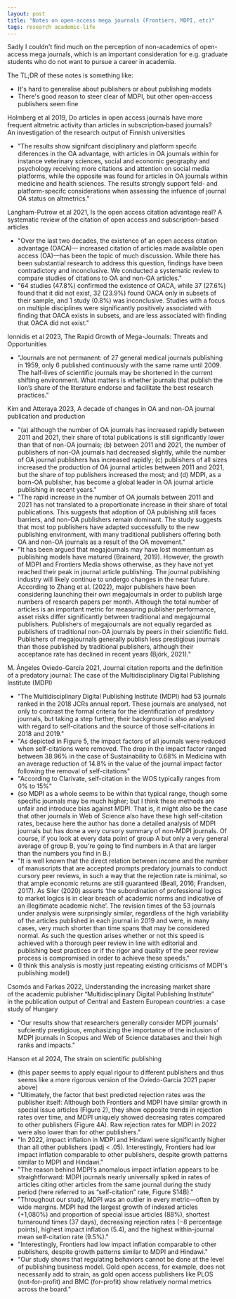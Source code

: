```yaml
---
layout: post
title: "Notes on open-access mega journals (Frontiers, MDPI, etc)"
tags: research academic-life
---
```


Sadly I couldn't find much on the perception of non-academics of open-access mega journals, which is an important consideration for e.g. graduate students who do not want to pursue a career in academia.

The TL;DR of these notes is something like:
- It's hard to generalise about publishers or about publishing models
- There's good reason to steer clear of MDPI, but other open-access publishers seem fine

Holmberg et al 2019, Do articles in open access journals have more frequent altmetric activity than articles in subscription‑based journals? An investigation of the research output of Finnish universities
- "The results show signifcant disciplinary and platform specifc diferences in the OA advantage, with articles in OA journals within for instance veterinary sciences, social and economic geography and psychology receiving more citations and attention on social media platforms, while the opposite was found for articles in OA journals within medicine and health sciences. The results strongly support feld- and platform-specifc considerations when assessing the infuence of journal OA status on altmetrics."

Langham-Putrow et al 2021, Is the open access citation advantage real? A systematic review of the citation of open access and subscription-based articles
- "Over the last two decades, the existence of an open access citation advantage (OACA)— increased citation of articles made available open access (OA)—has been the topic of much discussion. While there has been substantial research to address this question, findings have been contradictory and inconclusive. We conducted a systematic review to compare studies of citations to OA and non-OA articles."
- "64 studies (47.8%) confirmed the existence of OACA, while 37 (27.6%) found that it did not exist, 32 (23.9%) found OACA only in subsets of their sample, and 1 study (0.8%) was inconclusive. Studies with a focus on multiple disciplines were significantly positively associated with finding that OACA exists in subsets, and are less associated with finding that OACA did not exist."

Ionnidis et al 2023, The Rapid Growth of Mega-Journals: Threats and Opportunities
- "Journals are not permanent: of 27 general medical journals publishing in 1959, only 6 published continuously with the same name until 2009. The half-lives of scientific journals may be shortened in the current shifting environment. What matters is whether journals that publish the lion’s share of the literature endorse and facilitate the best research practices."

Kim and Atteraya 2023, A decade of changes in OA and non-OA journal publication and production
- "(a) although the number of OA journals has increased rapidly between 2011 and 2021, their share of total publications is still significantly lower than that of non-OA journals; (b) between 2011 and 2021, the number of publishers of non-OA journals had decreased slightly, while the number of OA journal publishers has increased rapidly; (c) publishers of all sizes increased the production of OA journal articles between 2011 and 2021, but the share of top publishers increased the most; and (d) MDPI, as a born-OA publisher, has become a global leader in OA journal article publishing in recent years."
- "The rapid increase in the number of OA journals between 2011 and 2021 has not translated to a proportionate increase in their share of total publications. This suggests that adoption of OA publishing still faces barriers, and non-OA publishers remain dominant. The study suggests that most top publishers have adapted successfully to the new publishing environment, with many traditional publishers offering both OA and non-OA journals as a result of the OA movement."
- "It has been argued that megajournals may have lost momentum as publishing models have matured (Brainard, 2019). However, the growth of MDPI and Frontiers Media shows otherwise, as they have not yet reached their peak in journal article publishing. The journal publishing industry will likely continue to undergo changes in the near future. According to Zhang et al. (2022), major publishers have been considering launching their own megajournals in order to publish large numbers of research papers per month. Although the total number of articles is an important metric for measuring publisher performance, asset risks differ significantly between traditional and megajournal publishers. Publishers of megajournals are not equally regarded as publishers of traditional non-OA journals by peers in their scientific field. Publishers of megajournals generally publish less prestigious journals than those published by traditional publishers, although their acceptance rate has declined in recent years (Björk, 2021)."

M. Ángeles Oviedo-García 2021, Journal citation reports and the definition of a predatory journal: The case of the Multidisciplinary Digital Publishing Institute (MDPI)
- "The Multidisciplinary Digital Publishing Institute (MDPI) had 53 journals ranked in the 2018 JCRs annual report. These journals are analysed, not only to contrast the formal criteria for the identification of predatory journals, but taking a step further, their background is also analysed with regard to self-citations and the source of those self-citations in 2018 and 2019."
- "As depicted in Figure 5, the impact factors of all journals were reduced when self-citations were removed. The drop in the impact factor ranged between 38.96% in the case of Sustainability to 0.68% in Medicina with an average reduction of 14.8% in the value of the journal impact factor following the removal of self-citations"
- "According to Clarivate, self-citation in the WOS typically ranges from 0% to 15%"
- (so MDPI as a whole seems to be within that typical range, though some specific journals may be much higher; but I think these methods are unfair and introduce bias against MDPI. That is, it might also be the case that other journals in Web of Science also have these high self-citation rates, because here the author has done a detailed analysis of MDPI journals but has done a very cursory summary of non-MDPI journals. Of course, if you look at every data point of group A but only a very general average of group B, you're going to find numbers in A that are larger than the numbers you find in B.)
- "It is well known that the direct relation between income and the number of manuscripts that are accepted prompts predatory journals to conduct cursory peer reviews, in such a way that the rejection rate is minimal, so that ample economic returns are still guaranteed (Beall, 2016; Frandsen, 2017). As Siler (2020) asserts ‘the subordination of professional logics to market logics is in clear breach of academic norms and indicative of an illegitimate academic niche’. The revision times of the 53 journals under analysis were surprisingly similar, regardless of the high variability of the articles published in each journal in 2019 and were, in many cases, very much shorter than time spans that may be considered normal. As such the question arises whether or not this speed is achieved with a thorough peer review in line with editorial and publishing best practices or if the rigor and quality of the peer review process is compromised in order to achieve these speeds."
- (I think this analysis is mostly just repeating existing criticisms of MDPI's publishing model)

Csomós and Farkas 2022, Understanding the increasing market share of the academic publisher “Multidisciplinary Digital Publishing Institute” in the publication output of Central and Eastern European countries: a case study of Hungary
- "Our results show that researchers generally consider MDPI journals’ sufciently prestigious, emphasizing the importance of the inclusion of MDPI journals in Scopus and Web of Science databases and their high ranks and impacts."

Hanson et al 2024, The strain on scientific publishing
- (this paper seems to apply equal rigour to different publishers and thus seems like a more rigorous version of the Oviedo-García 2021 paper above)
- "Ultimately, the factor that best predicted rejection rates was the publisher itself: Although both Frontiers and MDPI have similar growth in special issue articles (Figure 2), they show opposite trends in rejection rates over time, and MDPI uniquely showed decreasing rates compared to other publishers (Figure 4A). Raw rejection rates for MDPI in 2022 were also lower than for other publishers."
- "In 2022, impact inflation in MDPI and Hindawi were significantly higher than all other publishers (padj < .05). Interestingly, Frontiers had low impact inflation comparable to other publishers, despite growth patterns similar to MDPI and Hindawi."
- "The reason behind MDPI’s anomalous impact inflation appears to be straightforward: MDPI journals nearly universally spiked in rates of articles citing other articles from the same journal during the study period (here referred to as “self-citation” rate, Figure S14B)."
- "Throughout our study, MDPI was an outlier in every metric—often by wide margins. MDPI had the largest growth of indexed articles (+1,080%) and proportion of special issue articles (88%), shortest turnaround times (37 days), decreasing rejection rates (−8 percentage points), highest impact inflation (5.4), and the highest within-journal mean self-citation rate (9.5%)."
- "Interestingly, Frontiers had low impact inflation comparable to other publishers, despite growth patterns similar to MDPI and Hindawi."
- "Our study shows that regulating behaviors cannot be done at the level of publishing business model. Gold open access, for example, does not necessarily add to strain, as gold open access publishers like PLOS (not-for-profit) and BMC (for-profit) show relatively normal metrics across the board."

